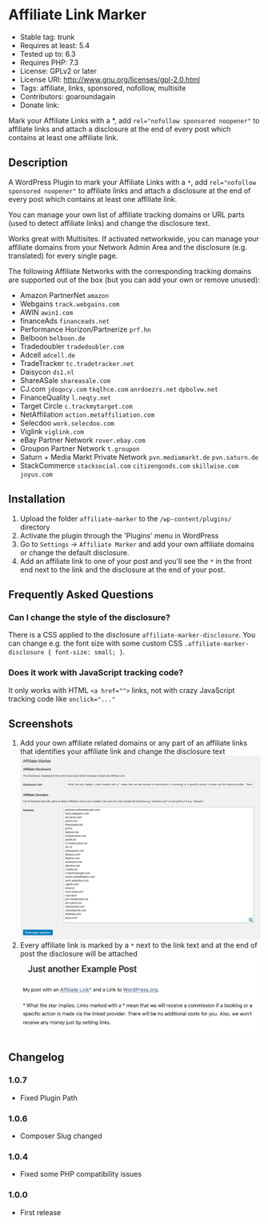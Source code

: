 # Affiliate Link Marker

- Stable tag: trunk
- Requires at least: 5.4
- Tested up to: 6.3
- Requires PHP: 7.3
- License: GPLv2 or later
- License URI: http://www.gnu.org/licenses/gpl-2.0.html
- Tags: affiliate, links, sponsored, nofollow, multisite
- Contributors: goaroundagain
- Donate link:

Mark your Affiliate Links with a *, add `rel="nofollow sponsored noopener"` to affiliate links and attach a disclosure at the end of every post which contains at least one affiliate link.

## Description

A WordPress Plugin to mark your Affiliate Links with a `*`, add `rel="nofollow sponsored noopener"` to affiliate links and attach a disclosure at the end of every post which contains at least one affiliate link.

You can manage your own list of affiliate tracking domains or URL parts (used to detect affiliate links) and change the disclosure text.

Works great with Multisites. If activated networkwide, you can manage your affiliate domains from your Network Admin Area and the disclosure (e.g. translated) for every single page.

The following Affiliate Networks with the corresponding tracking domains are supported out of the box (but you can add your own or remove unused):

- Amazon PartnerNet `amazon`
- Webgains `track.webgains.com`
- AWIN `awin1.com`
- financeAds `financeads.net`
- Performance Horizon/Partnerize `prf.hn`
- Belboon `belboon.de`
- Tradedoubler `tradedoubler.com`
- Adcell `adcell.de`
- TradeTracker `tc.tradetracker.net`
- Daisycon `ds1.nl`
- ShareASale `shareasale.com`
- CJ.com `jdoqocy.com` `tkqlhce.com` `anrdoezrs.net` `dpbolvw.net`
- FinanceQuality `l.neqty.net`
- Target Circle `c.trackmytarget.com`
- NetAffiliation `action.metaffiliation.com`
- Selecdoo `work.selecdoo.com`
- Viglink `viglink.com`
- eBay Partner Network `rover.ebay.com`
- Groupon Partner Network `t.groupon`
- Saturn + Media Markt Private Network `pvn.mediamarkt.de` `pvn.saturn.de`
- StackCommerce `stacksocial.com` `citizengoods.com` `skillwise.com` `joyus.com`

## Installation

1. Upload the folder `affiliate-marker` to the `/wp-content/plugins/` directory
1. Activate the plugin through the 'Plugins' menu in WordPress
1. Go to `Settings` → `Affiliate Marker` and add your own affiliate domains or change the default disclosure.
1. Add an affiliate link to one of your post and you'll see the `*` in the front end next to the link and the disclosure at the end of your post.

## Frequently Asked Questions

###  Can I change the style of the disclosure?

There is a CSS applied to the disclosure `affiliate-marker-disclosure`. You can change e.g. the font size with some custom CSS `.affiliate-marker-disclosure { font-size: small; }`.

### Does it work with JavaScript tracking code?

It only works with HTML `<a href="">` links, not with crazy JavaScript tracking code like `onclick="..."`

## Screenshots

1. Add your own affiliate related domains or any part of an affiliate links that identifies your affiliate link and change the disclosure text<br>![Affiliate Link Marker Settings Page](https://raw.githubusercontent.com/goaround/affiliate-link-marker/master/.wordpress-org/screenshot-1.png)
1. Every affiliate link is marked by a `*` next to the link text and at the end of post the disclosure will be attached<br>![Affiliate Link and Disclosure](https://raw.githubusercontent.com/goaround/affiliate-link-marker/master/.wordpress-org/screenshot-2.png)

## Changelog

### 1.0.7

- Fixed Plugin Path

### 1.0.6

- Composer Slug changed

### 1.0.4

- Fixed some PHP compatibility issues

### 1.0.0

- First release
